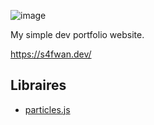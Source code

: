 ![image](https://github.com/s4fwan/s4fwan.github.io/assets/101232178/6c3b4a73-e168-43ca-a4a7-7da4e25403a6)

My simple dev portfolio website.

https://s4fwan.dev/

## Libraires

- [particles.js](https://github.com/VincentGarreau/particles.js)
